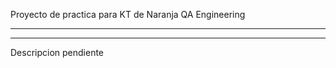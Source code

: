 Proyecto de practica para KT de Naranja QA Engineering
______________________________________________________
------------------------------------------------------

Descripcion pendiente